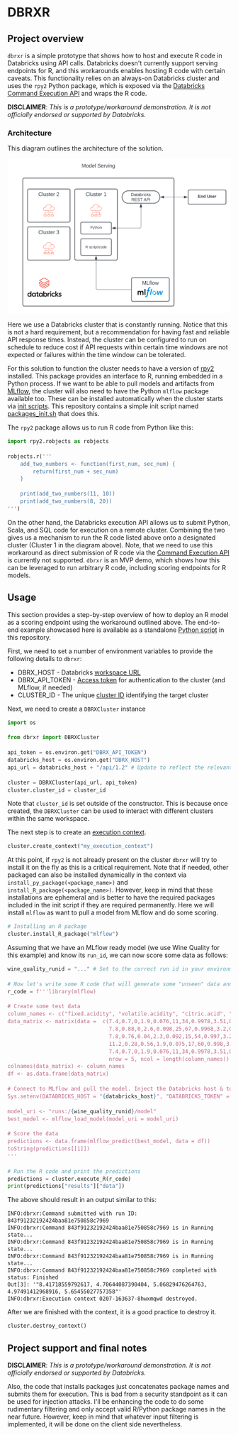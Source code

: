 # DBRXR

## Project overview

`dbrxr` is a simple prototype that shows how to host and execute R code in Databricks using API calls. Databricks doesn't currently support serving endpoints for R, and this workarounds enables hosting R code with certain caveats. This functionality relies on an always-on Databricks cluster and uses the `rpy2` Python package, which is exposed via the [Databricks Command Execution API](https://docs.databricks.com/api/workspace/commandexecution) and wraps the R code.

**DISCLAIMER**: *This is a prototype/workaround demonstration. It is not officially endorsed or supported by Databricks.*

### Architecture

This diagram outlines the architecture of the solution.

![dbrxr architecture](images/dbrxr_arch.png "High Level Architecture")

Here we use a Databricks cluster that is constantly running. Notice that this is not a hard requirement, but a recommendation for having fast and reliable API response times. Instead, the cluster can be configured to run on schedule to reduce cost if API requests within certain time windows are not expected or failures within the time window can be tolerated.

For this solution to function the cluster needs to have a version of [rpy2](https://rpy2.github.io/) installed. This package provides an interface to R, running embedded in a Python process. If we want to be able to pull models and artifacts from [MLflow](https://mlflow.org/docs/latest/index.html), the cluster will also need to have the Python `mlflow` package available too. These can be installed automatically when the cluster starts via [init scripts](https://docs.databricks.com/en/init-scripts/index.html). This repository contains a simple init script named [packages_init.sh](packages_init.sh) that does this.

The `rpy2` package allows us to run R code from Python like this:

```python
import rpy2.robjects as robjects

robjects.r('''
    add_two_numbers <- function(first_num, sec_num) {
        return(first_num + sec_num)
    }
    
    print(add_two_numbers(11, 10))
    print(add_two_numbers(8, 20))
''')
```

On the other hand, the Databricks execution API allows us to submit Python, Scala, and SQL code for execution on a remote cluster. Combining the two gives us a mechanism to run the R code listed above onto a designated cluster (Cluster 1 in the diagram above). Note, that we need to use this workaround as direct submission of R code via the [Command Execution API](https://docs.databricks.com/api/workspace/commandexecution) is currently not supported. `dbrxr` is an MVP demo, which shows how this can be leveraged to run arbitrary R code, including scoring endpoints for R models.

## Usage

This section provides a step-by-step overview of how to deploy an R model as a scoring endpoint using the workaround outlined above. The end-to-end example showcased here is available as a standalone [Python script](demo.py) in this repository.

First, we need to set a number of environment variables to provide the following details to `dbrxr`:

* DBRX_HOST - Databricks [workspace URL](https://docs.databricks.com/en/workspace/workspace-details.html)
* DBRX_API_TOKEN - [Access token](https://docs.databricks.com/en/dev-tools/auth/pat.html) for authentication to the cluster (and MLflow, if needed) 
* CLUSTER_ID - The unique [cluster ID](https://docs.databricks.com/en/workspace/workspace-details.html) identifying the target cluster

Next, we need to create a `DBRXCluster` instance 

```python
import os

from dbrxr import DBRXCluster

api_token = os.environ.get("DBRX_API_TOKEN")
databricks_host = os.environ.get("DBRX_HOST")
api_url = databricks_host + "/api/1.2" # Update to reflect the relevant API version

cluster = DBRXCluster(api_url, api_token)
cluster.cluster_id = cluster_id
```

Note that `cluster_id` is set outside of the constructor. This is because once created, the `DBRXCluster` can be used to interact with different clusters within the same workspace.

The next step is to create an [execution context](https://docs.databricks.com/en/notebooks/execution-context.html).

```python
cluster.create_context("my_execution_context")
```

At this point, if `rpy2` is not already present on the cluster `dbrxr` will try to install it on the fly as this is a critical requirement. Note that if needed, other packaged can also be installed dynamically in the context via `install_py_package(<package_name>)` and `install_R_package(<package_name>)`. However, keep in mind that these installations are ephemeral and is better to have the required packages included in the init script if they are required permanently. Here we will install `mlflow` as want to pull a model from MLflow and do some scoring.

```python
# Installing an R package
cluster.install_R_package("mlflow")
```

Assuming that we have an MLflow ready model (we use Wine Quality for this example) and know its `run_id`, we can now score some data as follows:

```python
wine_quality_runid = "..." # Set to the correct run id in your environment
    
# Now let's write some R code that will generate some "unseen" data and call the model for inference
r_code = f'''library(mlflow)

# Create some test data
column_names <- c("fixed.acidity", "volatile.acidity", "citric.acid", "residual.sugar", "chlorides", "free.sulfur.dioxide", "total.sulfur.dioxide", "density", "pH", "sulphates", "alcohol")
data_matrix <- matrix(data =  c(7.4,0.7,0,1.9,0.076,11,34,0.9978,3.51,0.56,9.4,
                                7.8,0.88,0,2.6,0.098,25,67,0.9968,3.2,0.68,9.8,
                                7.8,0.76,0.04,2.3,0.092,15,54,0.997,3.26,0.65,9.8,
                                11.2,0.28,0.56,1.9,0.075,17,60,0.998,3.16,0.58,9.8,
                                7.4,0.7,0,1.9,0.076,11,34,0.9978,3.51,0.56,9.4),
                                nrow = 5, ncol = length(column_names))
colnames(data_matrix) <- column_names
df <- as.data.frame(data_matrix)

# Connect to MLflow and pull the model. Inject the Databricks host & token for MLflow authentication
Sys.setenv(DATABRICKS_HOST = "{databricks_host}", "DATABRICKS_TOKEN" = "{api_token}")

model_uri <- "runs:/{wine_quality_runid}/model"
best_model <- mlflow_load_model(model_uri = model_uri)

# Score the data
predictions <- data.frame(mlflow_predict(best_model, data = df))          
toString(predictions[[1]])
'''

# Run the R code and print the predictions
predictions = cluster.execute_R(r_code)
print(predictions["results"]["data"])
```

The above should result in an output similar to this:

```
INFO:dbrxr:Command submitted with run ID: 843f91232192424baa81e750858c7969
INFO:dbrxr:Command 843f91232192424baa81e750858c7969 is in Running state...
INFO:dbrxr:Command 843f91232192424baa81e750858c7969 is in Running state...
INFO:dbrxr:Command 843f91232192424baa81e750858c7969 is in Running state...
INFO:dbrxr:Command 843f91232192424baa81e750858c7969 completed with status: Finished
Out[3]: '"8.41718559792617, 4.70644087390404, 5.06829476264763, 4.97491412968916, 5.65455027757358"'
INFO:dbrxr:Execution context 0207-163637-8hwxmqwd destroyed.
```

After we are finished with the context, it is a good practice to destroy it.

```python
cluster.destroy_context()
```

## Project support and final notes

**DISCLAIMER**: *This is a prototype/workaround demonstration. It is not officially endorsed or supported by Databricks.*

Also, the code that installs packages just concatenates package names and submits them for execution. This is bad from a security standpoint as it can be used for injection attacks. I'll be enhancing the code to do some rudimentary filtering and only accept valid R/Python package names in the near future. However, keep in mind that whatever input filtering is implemented, it will be done on the client side nevertheless.